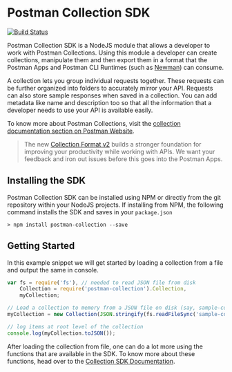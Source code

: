 # Postman Collection SDK

[![Build Status](https://travis-ci.org/postmanlabs/postman-collection.svg?branch=master)](https://travis-ci.org/postmanlabs/postman-collection)

Postman Collection SDK is a NodeJS module that allows a developer to work with Postman Collections. Using this module a
developer can create collections, manipulate them and then export them in a format that the Postman Apps and Postman CLI
Runtimes (such as [Newman](https://github.com/postmanlabs/newman)) can consume.

A collection lets you group individual requests together. These requests can be further organized into folders to 
accurately mirror your API. Requests can also store sample responses when saved in a collection. You can add metadata 
like name and description too so that all the information that a developer needs to use your API is available easily.

To know more about Postman Collections, visit the 
[collection documentation section on Postman Website](https://www.getpostman.com/docs/collections).

> The new [Collection Format v2](http://blog.getpostman.com/2015/06/05/travelogue-of-postman-collection-format-v2/) 
> builds a stronger foundation for improving your productivity while working with APIs. We want your feedback and iron 
> out issues before this goes into the Postman Apps.

## Installing the SDK

Postman Collection SDK can be installed using NPM or directly from the git repository within your NodeJS projects. If
installing from NPM, the following command installs the SDK and saves in your `package.json`

```terminal
> npm install postman-collection --save
```


## Getting Started

In this example snippet we will get started by loading a collection from a file and output the same in console.

```javascript
var fs = require('fs'), // needed to read JSON file from disk
	Collection = require('postman-collection').Collection,
	myCollection;

// Load a collection to memory from a JSON file on disk (say, sample-collection.json)
myCollection = new Collection(JSON.stringify(fs.readFileSync('sample-collection.json').toString()));

// log items at root level of the collection
console.log(myCollection.toJSON());
```

After loading the collection from file, one can do a lot more using the functions that are available in the SDK. To know
more about these functions, head over to the 
[Collection SDK Documentation](http://www.postmanlabs.com/postman-collection/sdk/docs/Collection.html).
